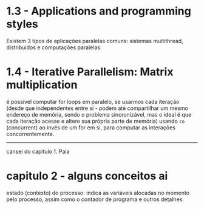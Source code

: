 # 1.3 - Applications and programming styles

Existem 3 tipos de aplicações paralelas comuns: sistemas multithread, distribuidos e computações paralelas.

# 1.4 - Iterative Parallelism: Matrix multiplication

é possível computar for loops em paralelo, se usarmos cada iteração (desde que independentes entre si - podem até compartilhar um mesmo endereço de memória, sendo o problema sincronizável, mas o ideal é que cada iteração acesse e altere sua própria parte de memória) usando `co` (concurrent) ao invés de um for em si, para computar as interações concorrentemente.

---
cansei do capitulo 1. Paia

# capitulo 2 - alguns conceitos ai
estado (contexto) do processo: indica as variáveis alocadas no momento pelo processo, assim como o contador de programa e outros detalhes.

